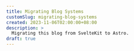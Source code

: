 ```yaml
---
title: Migrating Blog Systems
customSlug: migrating-blog-systems
created: 2023-11-06T02:00:00+08:00
description: >
  Migrating this blog from SvelteKit to Astro.
draft: true
---
```

